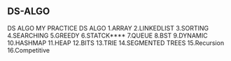 ## DS-ALGO
DS ALGO MY PRACTICE
DS ALGO
1.ARRAY
2.LINKEDLIST
3.SORTING
4.SEARCHING
5.GREEDY
6.STATCK****
7.QUEUE
8.BST
9.DYNAMIC
10.HASHMAP
11.HEAP
12.BITS
13.TRIE
14.SEGMENTED TREES
15.Recursion
16.Competitive

